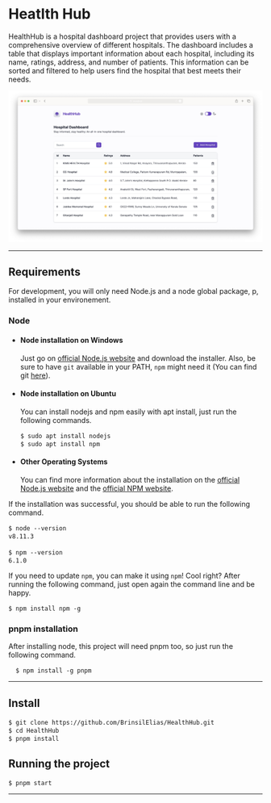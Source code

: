 # Heatlth Hub

HealthHub is a hospital dashboard project that provides users with a comprehensive overview of different hospitals. The dashboard includes a table that displays important information about each hospital, including its name, ratings, address, and number of patients. This information can be sorted and filtered to help users find the hospital that best meets their needs.

![Screenshot of Application](./HealthHub.jpg)

---
## Requirements

For development, you will only need Node.js and a node global package, p, installed in your environement.

### Node
- #### Node installation on Windows

  Just go on [official Node.js website](https://nodejs.org/) and download the installer.
Also, be sure to have `git` available in your PATH, `npm` might need it (You can find git [here](https://git-scm.com/)).

- #### Node installation on Ubuntu

  You can install nodejs and npm easily with apt install, just run the following commands.

      $ sudo apt install nodejs
      $ sudo apt install npm

- #### Other Operating Systems
  You can find more information about the installation on the [official Node.js website](https://nodejs.org/) and the [official NPM website](https://npmjs.org/).

If the installation was successful, you should be able to run the following command.

    $ node --version
    v8.11.3

    $ npm --version
    6.1.0

If you need to update `npm`, you can make it using `npm`! Cool right? After running the following command, just open again the command line and be happy.

    $ npm install npm -g

### pnpm installation
After installing node, this project will need pnpm too, so just run the following command.

      $ npm install -g pnpm

---

## Install

    $ git clone https://github.com/BrinsilElias/HealthHub.git
    $ cd HealthHub
    $ pnpm install

## Running the project

    $ pnpm start

---


